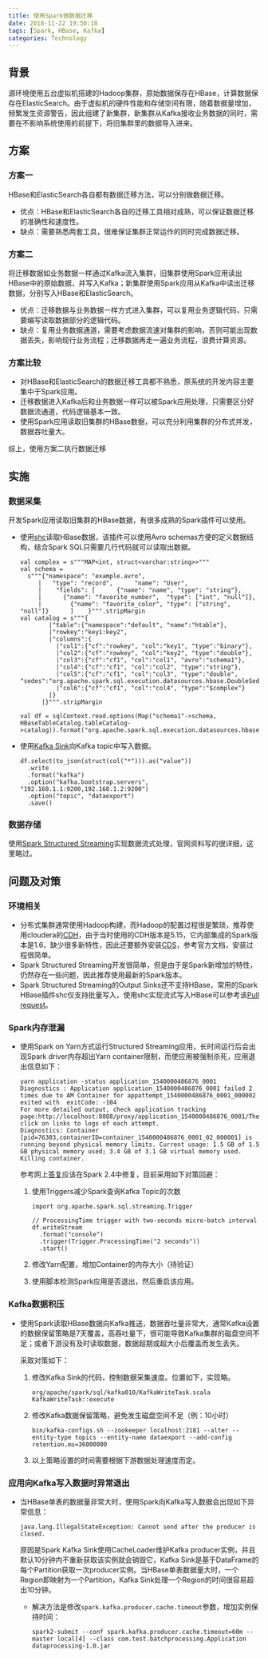 ```yaml
---
title: 使用Spark做数据迁移
date: 2018-11-22 19:50:18
tags: [Spark, HBase, Kafka]
categories: Technology
---
```


## 背景

源环境使用五台虚拟机搭建的Hadoop集群，原始数据保存在HBase，计算数据保存在ElasticSearch。由于虚拟机的硬件性能和存储空间有限，随着数据量增加，频繁发生资源警告，因此组建了新集群，新集群从Kafka接收业务数据的同时，需要在不影响系统使用的前提下，将旧集群里的数据导入进来。

## 方案

### 方案一

HBase和ElasticSearch各自都有数据迁移方法，可以分别做数据迁移。

+ 优点：HBase和ElasticSearch各自的迁移工具相对成熟，可以保证数据迁移的准确性和速度性。
+ 缺点：需要熟悉两套工具，很难保证集群正常运作的同时完成数据迁移。

### 方案二

将迁移数据如业务数据一样通过Kafka流入集群，旧集群使用Spark应用读出HBase中的原始数据，并写入Kafka；新集群使用Spark应用从Kafka中读出迁移数据，分别写入HBase和ElasticSearch。

+ 优点：迁移数据与业务数据一样方式进入集群，可以复用业务逻辑代码，只需要编写读取数据部分的逻辑代码。
+ 缺点：复用业务数据通道，需要考虑数据流速对集群的影响，否则可能出现数据丢失，影响现行业务流程；迁移数据再走一遍业务流程，浪费计算资源。

### 方案比较

+ 对HBase和ElasticSearch的数据迁移工具都不熟悉，原系统的开发内容主要集中于Spark应用。
+ 迁移数据进入Kafka后和业务数据一样可以被Spark应用处理，只需要区分好数据流通道，代码逻辑基本一致。
+ 使用Spark应用读取旧集群的HBase数据，可以充分利用集群的分布式并发，数据吞吐量大。

综上，使用方案二执行数据迁移

## 实施

### 数据采集

开发Spark应用读取旧集群的HBase数据，有很多成熟的Spark插件可以使用。

+ 使用[shc](https://github.com/hortonworks-spark/shc)读取HBase数据，该插件可以使用Avro schemas方便的定义数据结构，结合Spark SQL只需要几行代码就可以读取出数据。

  ```
  val complex = s"""MAP<int, struct<varchar:string>>"""
  val schema =
    s"""{"namespace": "example.avro",
       |   "type": "record",      "name": "User",
       |    "fields": [      {"name": "name", "type": "string"},
       |      {"name": "favorite_number",  "type": ["int", "null"]},
       |        {"name": "favorite_color", "type": ["string", "null"]}      ]    }""".stripMargin
  val catalog = s"""{
          |"table":{"namespace":"default", "name":"htable"},
          |"rowkey":"key1:key2",
          |"columns":{
            |"col1":{"cf":"rowkey", "col":"key1", "type":"binary"},
            |"col2":{"cf":"rowkey", "col":"key2", "type":"double"},
            |"col3":{"cf":"cf1", "col":"col1", "avro":"schema1"},
            |"col4":{"cf":"cf1", "col":"col2", "type":"string"},
            |"col5":{"cf":"cf1", "col":"col3", "type":"double",        "sedes":"org.apache.spark.sql.execution.datasources.hbase.DoubleSedes"},
            |"col6":{"cf":"cf1", "col":"col4", "type":"$complex"}
          |}
        |}""".stripMargin
     
  val df = sqlContext.read.options(Map("schema1"->schema, HBaseTableCatalog.tableCatalog->catalog)).format("org.apache.spark.sql.execution.datasources.hbase").load()
  ```

+ 使用[Kafka Sink](https://spark.apache.org/docs/latest/structured-streaming-kafka-integration.html#writing-the-output-of-batch-queries-to-kafka)向Kafka topic中写入数据。

  ```
  df.select(to_json(struct(col("*"))).as("value"))
    .write
    .format("kafka")
    .option("kafka.bootstrap.servers", "192.168.1.1:9200,192.168.1.2:9200")
    .option("topic", "dataexport")
    .save()
  ```

### 数据存储

使用[Spark Structured Streaming](https://spark.apache.org/docs/latest/structured-streaming-programming-guide.html)实现数据流式处理，官网资料写的很详细，这里略过。

## 问题及对策

### 环境相关

+ 分布式集群通常使用Hadoop构建，而Hadoop的配置过程很是繁琐，推荐使用cloudera的[CDH](https://www.cloudera.com/documentation/enterprise/5-15-x.html)，由于当时使用的CDH版本是5.15，它内部集成的Spark版本是1.6，缺少很多新特性，因此还要额外安装[CDS](https://www.cloudera.com/documentation/spark2/latest/topics/spark2.html)，参考官方文档，安装过程很简单。
+ Spark Structured Streaming开发很简单，但是由于是Spark新增加的特性，仍然存在一些问题，因此推荐使用最新的Spark版本。
+ Spark Structured Streaming的Output Sinks还不支持HBase，常用的Spark HBase插件shc仅支持批量写入，使用shc实现流式写入HBase可以参考该[Pull request](https://github.com/hortonworks-spark/shc/pull/238)。

### Spark内存泄漏

+ 使用Spark on Yarn方式运行Structured Streaming应用，长时间运行后会出现Spark driver内存超出Yarn container限制，而使应用被强制杀死，应用退出信息如下：

  ```
  yarn application -status application_1540000486876_0001
  Diagnostics : Application application_1540000486876_0001 failed 2 times due to AM Container for appattempt_1540000486876_0001_000002 exited with  exitCode: -104
  For more detailed output, check application tracking page:http://localhost:8088/proxy/application_1540000486876_0001/Then, click on links to logs of each attempt.
  Diagnostics: Container [pid=76303,containerID=container_1540000486876_0001_02_000001] is running beyond physical memory limits. Current usage: 1.5 GB of 1.5 GB physical memory used; 3.4 GB of 3.1 GB virtual memory used. Killing container.
  ```

  参考网上[答复](https://issues.apache.org/jira/browse/SPARK-23682)应该在Spark 2.4中修复，目前采用如下对策回避：

  1. 使用Triggers减少Spark查询Kafka Topic的次数

     ```
     import org.apache.spark.sql.streaming.Trigger
     
     // ProcessingTime trigger with two-seconds micro-batch interval
     df.writeStream
       .format("console")
       .trigger(Trigger.ProcessingTime("2 seconds"))
       .start()
     ```

  2. 修改Yarn配置，增加Container的内存大小（待验证）

  3. 使用脚本检测Spark应用是否退出，然后重启该应用。

### Kafka数据积压

+ 使用Spark读取HBase数据向Kafka推送，数据吞吐量非常大，通常Kafka设置的数据保留策略是7天覆盖，高吞吐量下，很可能导致Kafka集群的磁盘空间不足；或者下游没有及时读取数据，数据超期或超大小后覆盖而发生丢失。

  采取对策如下：

  1. 修改Kafka Sink的代码，控制数据采集速度。位置如下，实现略。

     ```
     org/apache/spark/sql/kafka010/KafkaWriteTask.scala
     KafkaWriteTask::execute
     ```

  2. 修改Kafka数据保留策略，避免发生磁盘空间不足（例：10小时）

     ```
     bin/kafka-configs.sh --zookeeper localhost:2181 --alter --entity-type topics --entity-name dataexport --add-config retention.ms=36000000
     ```

  3. 以上策略设置的时间需要根据下游数据处理速度而定。

### 应用向Kafka写入数据时异常退出

+ 当HBase单表的数据量非常大时，使用Spark向Kafka写入数据会出现如下异常信息：

  ```
  java.lang.IllegalStateException: Cannot send after the producer is closed.
  ```

  原因是Spark Kafka Sink使用CacheLoader维护Kafka producer实例，并且默认10分钟内不重新获取该实例就会销毁它，Kafka Sink是基于DataFrame的每个Partition获取一次producer实例。当HBase单表数据量大时，一个Region即映射为一个Partition，Kafka Sink处理一个Region的时间很容易超出10分钟。

  + 解决方法是修改`spark.kafka.producer.cache.timeout`参数，增加实例保持时间：

    ```
    spark2-submit --conf spark.kafka.producer.cache.timeout=60m --master local[4] --class com.test.batchprocessing.Application dataprocessing-1.0.jar
    ```